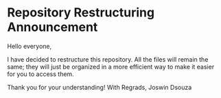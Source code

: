 # Repository Restructuring Announcement

Hello everyone,

I have decided to restructure this repository. All the files will remain the same; they will just be organized in a more efficient way to make it easier for you to access them.

Thank you for your understanding!
With Regrads,
Joswin Dsouza
